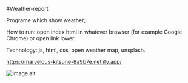#Weather-report

Programe which show weather;

How to run:
open index.html in whatever browser (for example Google Chrome) or open link lower;

Technology:
js,
html,
css,
open weather map,
unsplash.

https://marvelous-kitsune-8a9b7e.netlify.app/

![Image alt](https://ibb.co/1ZBBbSm)

